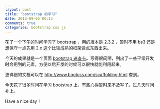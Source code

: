 ```yaml
---
layout: post
title: "bootstrap 初学习"
date: 2013-09-05 00:13
comments: true
categories: bootstrap css js
---
```

花了一个下午的时间学习了 bootstrap ，用的版本是 2.3.2 ，暂时不用 bs3 还是想保守一点先用 2.x 这个比较成熟的框架做点东西出来。

今天的成果就是一个页面 <a href="{{ root_url }}/bootstrap/" target="_blank">bootstrap 速查卡</a>。写得很简陋，列出了一些平常开发时会用到的元素，方便以后开发的时候可以很快就能利用起来。

更详细的文档可以在 <http://www.bootcss.com/scaffolding.html> 查到。

今天花了很多时间在学习 bootstrap 上，有些心得暂时来不及写了。过几天时间补上。

Have a nice day！
